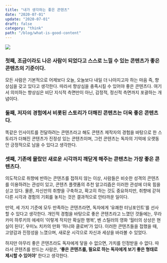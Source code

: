 ```yaml
---
title: "내가 생각하는 좋은 콘텐츠"
date: "2020-07-01"
update: "2020-07-01"
draft: false
category: "think"
path: "/blog/what-is-good-content"
---
```


![](https://images.unsplash.com/photo-1513185041617-8ab03f83d6c5?ixlib=rb-1.2.1&ixid=eyJhcHBfaWQiOjEyMDd9&auto=format&fit=crop&w=1950&q=80)

### 첫째, 조금이라도 나은 사람이 되었다고 스스로 느낄 수 있는 콘텐츠가 좋은 콘텐츠의 기준이다.
모든 사람은 기본적으로 어제보다 오늘, 오늘보다 내일 더 나아지고자 하는 마음 즉, 향상심을 갖고 있다고 생각한다. 따라서 향상심을 충족시킬 수 있어야 좋은 콘텐츠다. 여기서 의미하는 향상심은 비단 지식적 측면만이 아닌, 감정적, 정신적 측면까지 포괄하는 개념이다.

### 둘째, 저자의 경험에서 비롯된 스토리가 더해진 콘텐츠는 더욱 좋은 콘텐츠다.
똑같은 인사이트를 전달하려는 콘텐츠라고 해도 콘텐츠 제작자의 경험을 바탕으로 한 스토리가 더해진 콘텐츠가 진정성 있는 콘텐츠이며, 그런 콘텐츠는 독자의 기억에 오랫동안 긍정적으로 남을 수 있다고 생각한다.

### 셋째, 기존에 몰랐던 새로운 시각까지 깨닫게 해주는 콘텐츠는 가장 좋은 콘텐츠다.
의도적으로 취향에 반하는 콘텐츠를 접하지 않는 이상, 사람들은 비슷한 성격의 콘텐츠를 이용하려는 관성이 있고, 콘텐츠 플랫폼의 추천 알고리즘은 이러한 관성에 더욱 힘을 싣고 있다. 물론, 자신만의 취향을 구축하고, 확고히 하는 것도 중요하지만, 취향에 갇혀 다른 시각과 경험의 기회를 놓치는 것은 결과적으로 안타까운 일이다.

만약, 세 가지 기준에 모두 만족하는 콘텐츠라면, 독자에게 ‘유쾌한 터닝포인트’를 선사할 수 있다고 생각한다. 개인적 경험을 바탕으로 좋은 콘텐츠라고 느꼈던 것들에는, 무라카미 하루키의 에세이 ‘이렇게 작지만 확실한 행복’, 벤 스틸러의 영화 ‘월터의 상상은 현실이 된다’, 우미노 치카의 만화 ‘허니와 클로버’가 있다. 이러한 콘텐츠들을 접했을 때, 고양감과 진정성을 느꼈으며, 새로운 시각으로 자신과 세상을 바라볼 수 있었다.

하지만 아무리 좋은 콘텐츠라도 독자에게 닿을 수 없으면, 가치를 인정받을 수 없다. 따라서 콘텐츠를 만드는 사람은, **‘좋은 콘텐츠를, 필요로 하는 독자에게 보기 좋은 형태로 제시할 수 있어야’** 한다고 생각한다.

